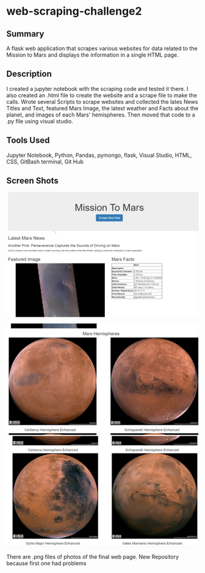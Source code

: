 # web-scraping-challenge2

## Summary
A flask web application that scrapes various websites for data related to 
the Mission to Mars and displays the information in a single HTML page.

## Description 

I created a jupyter notebook with the scraping code and tested it there. I also created an .html file to create the website and a scrape file to make the calls.
Wrote several Scripts to scrape websites and collected the lates News Titles and Text, featured Mars Image, the latest weather and Facts about the planet, and images of each Mars' hemispheres.
Then moved that code to a .py file using visual studio.


## Tools Used

Jupyter Notebook, Python, Pandas, pymongo, flask, Visual Studio, HTML, CSS, GitBash terminal, Git Hub

## Screen Shots
![](Mission_to_Mars/ScreenShot_Mission_To_Mars_1.png)

![](Mission_to_Mars/ScreenShot_Mission_To_Mars_2.png)
![](Mission_to_Mars/Screenshot_Mission_To_Mars_3.png)

There are .png files of photos of the final web page.
New Repository because first one had problems 
